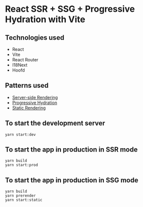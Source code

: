 # React SSR + SSG + Progressive Hydration with Vite

## Technologies used

- React
- Vite
- React Router
- I18Next
- Hoofd

## Patterns used

- [Server-side Rendering](https://www.patterns.dev/posts/server-side-rendering)
- [Progressive Hydration](https://www.patterns.dev/posts/progressive-hydration)
- [Static Rendering](https://www.patterns.dev/posts/static-rendering)

## To start the development server

```shell script
yarn start:dev
```

## To start the app in production in SSR mode

```shell script
yarn build
yarn start:prod
```

## To start the app in production in SSG mode

```shell script
yarn build
yarn prerender
yarn start:static
```
